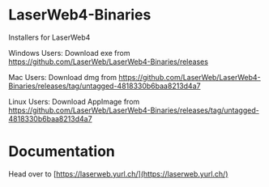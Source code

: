 # LaserWeb4-Binaries
Installers for LaserWeb4

Windows Users: Download exe from https://github.com/LaserWeb/LaserWeb4-Binaries/releases

Mac Users: Download dmg from https://github.com/LaserWeb/LaserWeb4-Binaries/releases/tag/untagged-4818330b6baa8213d4a7

Linux Users: Download AppImage from https://github.com/LaserWeb/LaserWeb4-Binaries/releases/tag/untagged-4818330b6baa8213d4a7

# Documentation

Head over to [https://laserweb.yurl.ch/](https://laserweb.yurl.ch/)
